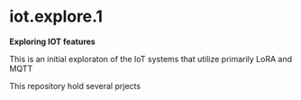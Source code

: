 # iot.explore.1

**Exploring IOT features**

This is an initial exploraton of the IoT systems that utilize primarily LoRA and MQTT

This repository hold several prjects 

